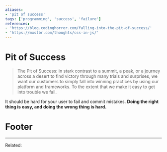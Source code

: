 ```yaml
---
aliases:
- 'pit of success'
tags: ['programming', 'success', 'failure']
references:
- 'https://blog.codinghorror.com/falling-into-the-pit-of-success/'
- 'https://mxstbr.com/thoughts/css-in-js/'
---
```


# Pit of Success
> The Pit of Success: in stark contrast to a summit, a peak, or a journey across a desert to find victory through many trials and surprises, we want our customers to simply fall into winning practices by using our platform and frameworks. To the extent that we make it easy to get into trouble we fail.

It should be hard for your user to fail and commit mistakes. **Doing the right thing is easy, and doing the wrong thing is hard.**

# Footer
---
Related: 